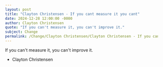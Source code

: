```yaml
---
layout: post
title: "Clayton Christensen - If you cant measure it you cant"
date: 2024-12-28 12:00:00 -0000
author: Clayton Christensen
quote: "If you can't measure it, you can't improve it."
subject: Change
permalink: /Change/Clayton Christensen/Clayton Christensen - If you cant measure it you cant
---
```


If you can't measure it, you can't improve it.

- Clayton Christensen
